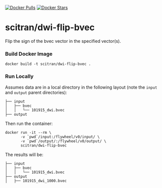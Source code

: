 [![Docker Pulls](https://img.shields.io/docker/pulls/scitran/dwi-flip-bvec.svg)](https://hub.docker.com/r/scitran/dwi-flip-bvec/)
[![Docker Stars](https://img.shields.io/docker/stars/scitran/dwi-flip-bvec.svg)](https://hub.docker.com/r/scitran/dwi-flip-bvec/)


# scitran/dwi-flip-bvec
Flip the sign of the bvec vector in the specified vector(s).

### Build Docker Image
`docker build -t scitran/dwi-flip-bvec .`


### Run Locally
Assumes data are in a local directory in the following layout (note the `input` and `output` parent directories):
```.
├── input
│   ├── bvec
│   │   └── 101915_dwi.bvec
├── output
```
Then run the container:
```
docker run -it --rm \
       -v `pwd`/input:/flywheel/v0/input/ \
       -v `pwd`/output/:/flywheel/v0/output/ \
       scitran/dwi-flip-bvec
```

The results will be:
```.
├── input
│   ├── bvec
│   │   └── 101915_dwi.bvec
├── output
│   ├── 101915_dwi_1000.bvec
```
